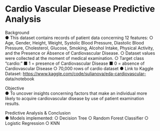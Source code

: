# Cardio Vascular Diesease Predictive Analysis
Background  
  ● This dataset contains records of patient data concerning 12 features:
  ○ Age, Gender, Height, Weight, Systolic Blood Pressure, Diastolic Blood Pressure, Cholesterol, Glucose,
  Smoking, Alcohol Intake, Physical Activity, and the Presence or Absence of Cardiovascular Disease.
  ○ Dataset values were collected at the moment of medical examination.
  ○ Target class “cardio:”
  ■ 1 = presence of Cardiovascular Disease
  ■ 0 = absence of Cardiovascular Disease
  ○ 70,000 rows of cardio dataset
  ● Link to Kaggle Dataset: https://www.kaggle.com/code/sulianova/eda-cardiovascular- data/notebook

Objective  
  ● To uncover insights concerning factors that make an individual more likely to acquire cardiovascular disease by use of patient examination results.

Predictive Analysis & Conclusion  
  ● Models implemented:
    ○ Decision Tree
    ○ Random Forest Classifier
    ○ Logistic Regression
    ○ KNN
